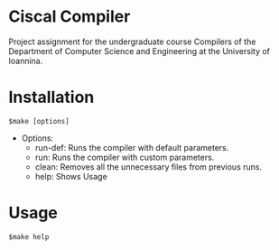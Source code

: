 # Ciscal Compiler

Project assignment for the undergraduate course Compilers of the Department of Computer Science and Engineering at the University of Ioannina.

# Installation
` $make [options] `
  
  - Options:
    - run-def:       Runs the compiler with default parameters.
    - run:           Runs the compiler with custom parameters.
    - clean:         Removes all the unnecessary files from previous runs.
    - help:          Shows Usage
    
# Usage
` $make help `






